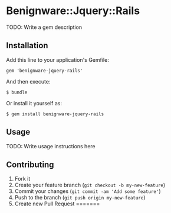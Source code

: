 # Benignware::Jquery::Rails

TODO: Write a gem description

## Installation

Add this line to your application's Gemfile:

    gem 'benignware-jquery-rails'

And then execute:

    $ bundle

Or install it yourself as:

    $ gem install benignware-jquery-rails

## Usage

TODO: Write usage instructions here

## Contributing

1. Fork it
2. Create your feature branch (`git checkout -b my-new-feature`)
3. Commit your changes (`git commit -am 'Add some feature'`)
4. Push to the branch (`git push origin my-new-feature`)
5. Create new Pull Request
=======
